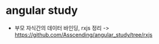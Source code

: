 # angular study
- 부모 자식간의 데이터 바인딩, rxjs 정리 -> https://github.com/Asscending/angular_study/tree/rxjs
